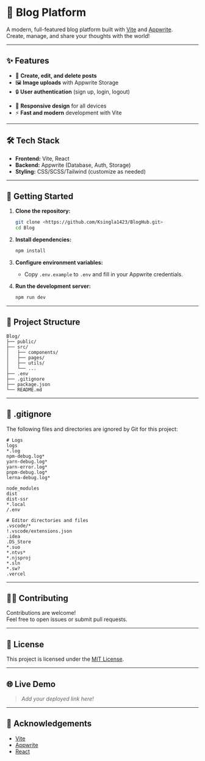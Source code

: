 # 🚀 Blog Platform

A modern, full-featured blog platform built with [Vite](https://vitejs.dev/) and [Appwrite](https://appwrite.io/).  
Create, manage, and share your thoughts with the world!

---

## ✨ Features

- 📝 **Create, edit, and delete posts**
- 🖼️ **Image uploads** with Appwrite Storage
- 🔒 **User authentication** (sign up, login, logout)
<!-- - 🔍 **Search and filter posts** -->
- 📱 **Responsive design** for all devices
- ⚡ **Fast and modern** development with Vite

---

## 🛠️ Tech Stack

- **Frontend:** Vite, React
- **Backend:** Appwrite (Database, Auth, Storage)
- **Styling:** CSS/SCSS/Tailwind (customize as needed)

---

## 🚦 Getting Started

1. **Clone the repository:**
   ```sh
   git clone <https://github.com/Ksingla1423/BlogHub.git>
   cd Blog
   ```

2. **Install dependencies:**
   ```sh
   npm install
   ```

3. **Configure environment variables:**
   - Copy `.env.example` to `.env` and fill in your Appwrite credentials.

4. **Run the development server:**
   ```sh
   npm run dev
   ```

---

## 📁 Project Structure

```
Blog/
├── public/
├── src/
│   ├── components/
│   ├── pages/
│   ├── utils/
│   └── ...
├── .env
├── .gitignore
├── package.json
└── README.md
```

---

## 📄 .gitignore

The following files and directories are ignored by Git for this project:

```
# Logs
logs
*.log
npm-debug.log*
yarn-debug.log*
yarn-error.log*
pnpm-debug.log*
lerna-debug.log*

node_modules
dist
dist-ssr
*.local
/.env

# Editor directories and files
.vscode/*
!.vscode/extensions.json
.idea
.DS_Store
*.suo
*.ntvs*
*.njsproj
*.sln
*.sw?
.vercel
```

---

## 🧑‍💻 Contributing

Contributions are welcome!  
Feel free to open issues or submit pull requests.

---

## 📄 License

This project is licensed under the [MIT License](LICENSE).

---

## 🌐 Live Demo

> _Add your deployed link here!_

---

## 🙏 Acknowledgements

- [Vite](https://vitejs.dev/)
- [Appwrite](https://appwrite.io/)
- [React](https://react.dev/)